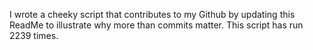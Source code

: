 I wrote a cheeky script that contributes to my Github by updating this ReadMe to illustrate why more than commits matter. This script has run 2239 times.